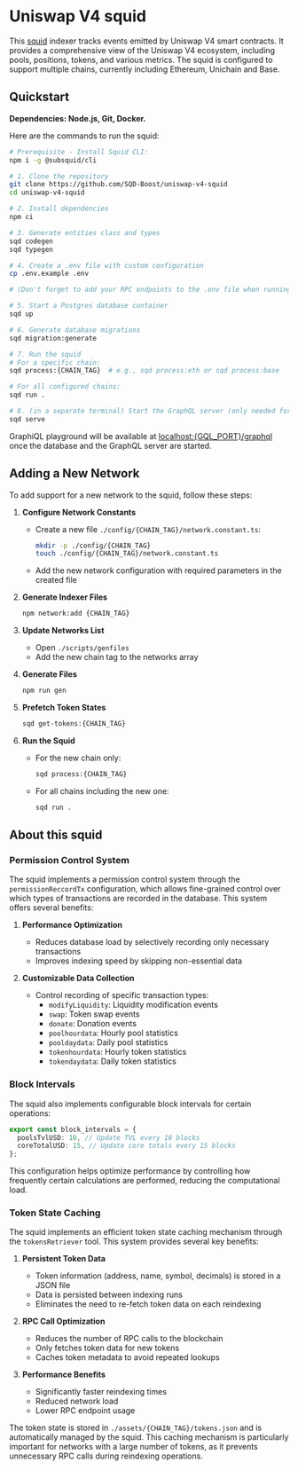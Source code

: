 # Uniswap V4 squid

This [squid](https://docs.subsquid.io/sdk/overview/) indexer tracks events emitted by Uniswap V4 smart contracts. It provides a comprehensive view of the Uniswap V4 ecosystem, including pools, positions, tokens, and various metrics. The squid is configured to support multiple chains, currently including Ethereum, Unichain and Base.

## Quickstart

**Dependencies: Node.js, Git, Docker.**

Here are the commands to run the squid:


```bash
# Prerequisite - Install Squid CLI:
npm i -g @subsquid/cli

# 1. Clone the repository
git clone https://github.com/SQD-Boost/uniswap-v4-squid
cd uniswap-v4-squid

# 2. Install dependencies
npm ci

# 3. Generate entities class and types
sqd codegen
sqd typegen

# 4. Create a .env file with custom configuration
cp .env.example .env

# (Don't forget to add your RPC endpoints to the .env file when running locally)

# 5. Start a Postgres database container
sqd up

# 6. Generate database migrations
sqd migration:generate

# 7. Run the squid
# For a specific chain:
sqd process:{CHAIN_TAG}  # e.g., sqd process:eth or sqd process:base

# For all configured chains:
sqd run .

# 8. (in a separate terminal) Start the GraphQL server (only needed for single-chain mode)
sqd serve
```

GraphiQL playground will be available at [localhost:{GQL_PORT}/graphql](http://localhost:{GQL_PORT}/graphql) once the database and the GraphQL server are started.

## Adding a New Network

To add support for a new network to the squid, follow these steps:

1. **Configure Network Constants**

   - Create a new file `./config/{CHAIN_TAG}/network.constant.ts`:

     ```bash
     mkdir -p ./config/{CHAIN_TAG}
     touch ./config/{CHAIN_TAG}/network.constant.ts
     ```

   - Add the new network configuration with required parameters in the created file

2. **Generate Indexer Files**

   ```bash
   npm network:add {CHAIN_TAG}
   ```

3. **Update Networks List**

   - Open `./scripts/genfiles`
   - Add the new chain tag to the networks array

4. **Generate Files**

   ```bash
   npm run gen
   ```

5. **Prefetch Token States**

   ```bash
   sqd get-tokens:{CHAIN_TAG}
   ```

6. **Run the Squid**
   - For the new chain only:
     ```bash
     sqd process:{CHAIN_TAG}
     ```
   - For all chains including the new one:
     ```bash
     sqd run .
     ```

## About this squid

### Permission Control System

The squid implements a permission control system through the `permissionReccordTx` configuration, which allows fine-grained control over which types of transactions are recorded in the database. This system offers several benefits:

1. **Performance Optimization**

   - Reduces database load by selectively recording only necessary transactions
   - Improves indexing speed by skipping non-essential data

2. **Customizable Data Collection**

   - Control recording of specific transaction types:
     - `modifyLiquidity`: Liquidity modification events
     - `swap`: Token swap events
     - `donate`: Donation events
     - `poolhourdata`: Hourly pool statistics
     - `pooldaydata`: Daily pool statistics
     - `tokenhourdata`: Hourly token statistics
     - `tokendaydata`: Daily token statistics

### Block Intervals

The squid also implements configurable block intervals for certain operations:

```typescript
export const block_intervals = {
  poolsTvlUSD: 10, // Update TVL every 10 blocks
  coreTotalUSD: 15, // Update core totals every 15 blocks
};
```

This configuration helps optimize performance by controlling how frequently certain calculations are performed, reducing the computational load.

### Token State Caching

The squid implements an efficient token state caching mechanism through the `tokensRetriever` tool. This system provides several key benefits:

1. **Persistent Token Data**

   - Token information (address, name, symbol, decimals) is stored in a JSON file
   - Data is persisted between indexing runs
   - Eliminates the need to re-fetch token data on each reindexing

2. **RPC Call Optimization**

   - Reduces the number of RPC calls to the blockchain
   - Only fetches token data for new tokens
   - Caches token metadata to avoid repeated lookups

3. **Performance Benefits**
   - Significantly faster reindexing times
   - Reduced network load
   - Lower RPC endpoint usage

The token state is stored in `./assets/{CHAIN_TAG}/tokens.json` and is automatically managed by the squid. This caching mechanism is particularly important for networks with a large number of tokens, as it prevents unnecessary RPC calls during reindexing operations.
